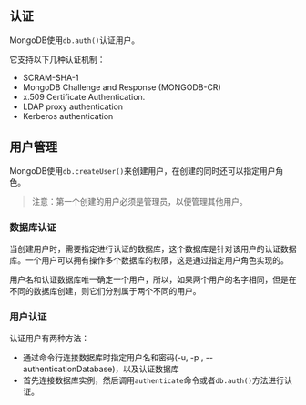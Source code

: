 ## 认证

MongoDB使用`db.auth()`认证用户。

它支持以下几种认证机制：

- SCRAM-SHA-1
- MongoDB Challenge and Response (MONGODB-CR)
- x.509 Certificate Authentication.
- LDAP proxy authentication
- Kerberos authentication

## 用户管理

MongoDB使用`db.createUser()`来创建用户，在创建的同时还可以指定用户角色。

> 注意：第一个创建的用户必须是管理员，以便管理其他用户。

### 数据库认证

当创建用户时，需要指定进行认证的数据库，这个数据库是针对该用户的认证数据库。一个用户可以拥有操作多个数据库的权限，这是通过指定用户角色实现的。

用户名和认证数据库唯一确定一个用户，所以，如果两个用户的名字相同，但是在不同的数据库创建，则它们分别属于两个不同的用户。

### 用户认证

认证用户有两种方法：

- 通过命令行连接数据库时指定用户名和密码(-u, -p , --authenticationDatabase)，以及认证数据库
- 首先连接数据库实例，然后调用`authenticate`命令或者`db.auth()`方法进行认证。

